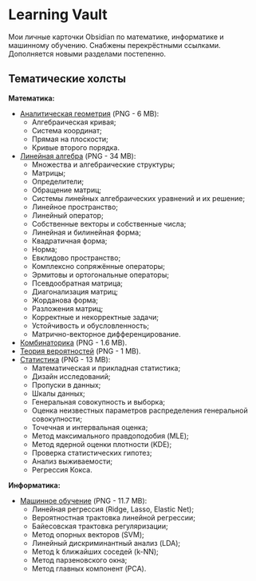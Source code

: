 # Learning Vault

Мои личные карточки Obsidian по математике, информатике и машинному обучению. Снабжены перекрёстными ссылками. Дополняется новыми разделами постепенно.

## Тематические холсты

**Математика:**
- [Аналитическая геометрия](images/analytic_geometry.png) (PNG - 6 MB):
	- Алгебраическая кривая;
	- Система координат;
	- Прямая на плоскости;
	- Кривые второго порядка.
- [Линейная алгебра](images/linear_algebra.png) (PNG - 34 MB):
	- Множества и алгебраические структуры;
	- Матрицы;
	- Определители;
	- Обращение матриц;
	- Системы линейных алгебраических уравнений и их решение;
	- Линейное пространство;
	- Линейный оператор;
	- Собственные векторы и собственные числа;
	- Линейная и билинейная форма;
	- Квадратичная форма;
	- Норма;
	- Евклидово пространство;
	- Комплексно сопряжённые операторы;
	- Эрмитовы и ортогональные операторы;
	- Псевдообратная матрица;
	- Диагонализация матриц;
	- Жорданова форма;
	- Разложения матриц;
	- Корректные и некорректные задачи;
	- Устойчивость и обусловленность;
	- Матрично-векторное дифференцирование.
- [Комбинаторика](images/combinatorics.png) (PNG - 1.6 MB).
- [Теория вероятностей](images/probability_theory.png) (PNG - 1 MB).
- [Cтатистика](statistics.png) (PNG - 13 MB):
	- Математическая и прикладная статистика;
	- Дизайн исследований;
	- Пропуски в данных;
	- Шкалы данных;
	- Генеральная совокупность и выборка;
	- Оценка неизвестных параметров распределения генеральной совокупности;
	- Точечная и интервальная оценка;
	- Метод максимального правдоподобия (MLE);
	- Метод ядерной оценки плотности (KDE);
	- Проверка статистических гипотез;
	- Анализ выживаемости;
	- Регрессия Кокса.

**Информатика:**
- [Машинное обучение](images/machine_learning.png) (PNG - 11.7 MB):
	- Линейная регрессия (Ridge, Lasso, Elastic Net);
	- Вероятностная трактовка линейной регрессии;
	- Байесовская трактовка регуляризации;
	- Метод опорных векторов (SVM);
	- Линейный дискриминантный анализ (LDA);
	- Метод k ближайших соседей (k-NN);
	- Метод парзеновского окна;
	- Метод главных компонент (PCA).